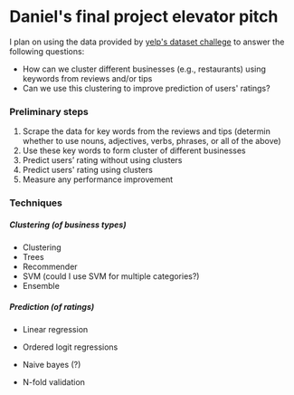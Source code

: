 # Daniel's final project elevator pitch

I plan on using the data provided by [yelp's dataset challege](http://www.yelp.com/dataset_challenge) to answer the following questions:

* How can we cluster different businesses (e.g., restaurants) using keywords from reviews and/or tips
* Can we use this clustering to improve prediction of users' ratings?

### Preliminary steps 

1. Scrape the data for key words from the reviews and tips (determin whether to use nouns, adjectives, verbs, phrases, or all of the above)
2. Use these key words to form cluster of different businesses
3. Predict users’ rating without using clusters
4. Predict users' rating using clusters
5. Measure any performance improvement

### Techniques

##### Clustering (of business types)
* Clustering
* Trees
* Recommender
* SVM (could I use SVM for multiple categories?)
* Ensemble

##### Prediction (of ratings)
* Linear regression
* Ordered logit regressions
* Naive bayes (?)

* N-fold validation
